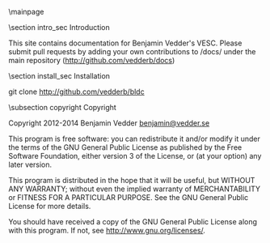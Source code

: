 \mainpage

\section intro_sec Introduction

This site contains documentation for Benjamin Vedder's VESC. Please submit pull requests by adding your own contributions to /docs/ under the main repository (http://github.com/vedderb/docs)

\section install_sec Installation

git clone http://github.com/vedderb/bldc

\subsection copyright Copyright

Copyright 2012-2014 Benjamin Vedder	benjamin@vedder.se

This program is free software: you can redistribute it and/or modify
it under the terms of the GNU General Public License as published by
the Free Software Foundation, either version 3 of the License, or
(at your option) any later version.

This program is distributed in the hope that it will be useful,
but WITHOUT ANY WARRANTY; without even the implied warranty of
MERCHANTABILITY or FITNESS FOR A PARTICULAR PURPOSE.  See the
GNU General Public License for more details.

You should have received a copy of the GNU General Public License
along with this program.  If not, see <http://www.gnu.org/licenses/>.
